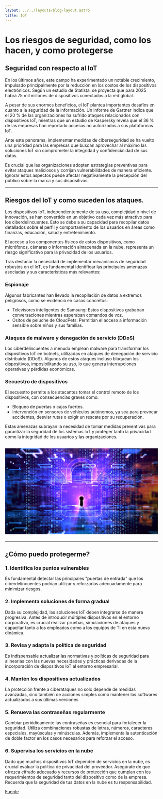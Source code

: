 ```yaml
---
layout: ../../layouts/blog-layout.astro
title: IoT
---
```


# Los riesgos de seguridad, como los hacen, y como protegerse

## Seguridad con respecto al IoT

En los últimos años, este campo ha experimentado un notable crecimiento, impulsado principalmente por la reducción en los costos de los dispositivos electrónicos. Según un estudio de Statista, se proyecta que para 2025 habrá 75 mil millones de dispositivos conectados a la red global.

A pesar de sus enormes beneficios, el IoT plantea importantes desafíos en cuanto a la seguridad de la información. Un informe de Gartner indica que el 20 % de las organizaciones ha sufrido ataques relacionados con dispositivos IoT, mientras que un estudio de Kaspersky revela que el 36 % de las empresas han reportado accesos no autorizados a sus plataformas IoT.

Ante este panorama, implementar medidas de ciberseguridad se ha vuelto una prioridad para las empresas que buscan aprovechar al máximo las soluciones IoT sin comprometer la integridad y confidencialidad de sus datos.

Es crucial que las organizaciones adopten estrategias preventivas para evitar ataques maliciosos y corrijan vulnerabilidades de manera eficiente. Ignorar estos aspectos puede afectar negativamente la percepción del público sobre la marca y sus dispositivos.

---

## Riesgos del IoT y como suceden los ataques.

Los dispositivos IoT, independientemente de su uso, complejidad o nivel de innovación, se han convertido en un objetivo cada vez más atractivo para los ciberdelincuentes. Esto se debe a su capacidad para recopilar datos detallados sobre el perfil y comportamiento de los usuarios en áreas como finanzas, educación, salud y entretenimiento.

El acceso a los componentes físicos de estos dispositivos, como micrófonos, cámaras o información almacenada en la nube, representa un riesgo significativo para la privacidad de los usuarios.

Tras destacar la necesidad de implementar mecanismos de seguridad robustos en el IoT, es fundamental identificar las principales amenazas asociadas y sus características más relevantes:

### Espionaje

Algunos fabricantes han llevado la recopilación de datos a extremos peligrosos, como se evidenció en casos concretos:

- Televisores inteligentes de Samsung: Estos dispositivos grababan conversaciones mientras esperaban comandos de voz.
- Ositos de peluche de CloudPets: Permitían el acceso a información sensible sobre niños y sus familias.

### Ataques de malware y denegación de servicio (DDoS)

Los ciberdelincuentes a menudo emplean malware para transformar los dispositivos IoT en botnets, utilizadas en ataques de denegación de servicio distribuido (DDoS). Algunos de estos ataques incluso bloquean los dispositivos, imposibilitando su uso, lo que genera interrupciones operativas y pérdidas económicas.

### Secuestro de dispositivos

El secuestro permite a los atacantes tomar el control remoto de los dispositivos, con consecuencias graves como:

- Bloqueo de puertas o cajas fuertes.
- Intervención en sensores de vehículos autónomos, ya sea para provocar accidentes, desviar rutas o exigir un rescate por su recuperación.

Estas amenazas subrayan la necesidad de tomar medidas preventivas para garantizar la seguridad de los sistemas IoT y proteger tanto la privacidad como la integridad de los usuarios y las organizaciones.

## ![Candado de ciberseguridad](../../assets/iot/risks.jpg)

---

## ¿Cómo puedo protegerme?

### 1. Identifica los puntos vulnerables

Es fundamental detectar las principales "puertas de entrada" que los ciberdelincuentes podrían utilizar y reforzarlas adecuadamente para minimizar riesgos.

### 2. Implementa soluciones de forma gradual

Dada su complejidad, las soluciones IoT deben integrarse de manera progresiva. Antes de introducir múltiples dispositivos en el entorno corporativo, es crucial realizar pruebas, simulaciones de ataques y capacitar tanto a los empleados como a los equipos de TI en esta nueva dinámica.

### 3. Revisa y adapta la política de seguridad

Es indispensable actualizar las normativas y políticas de seguridad para alinearlas con las nuevas necesidades y prácticas derivadas de la incorporación de dispositivos IoT al entorno empresarial.

### 4. Mantén los dispositivos actualizados

La protección frente a ciberataques no solo depende de medidas avanzadas, sino también de acciones simples como mantener los softwares actualizados a sus últimas versiones.

### 5. Renueva las contraseñas regularmente

Cambiar periódicamente las contraseñas es esencial para fortalecer la seguridad. Utiliza combinaciones robustas de letras, números, caracteres especiales, mayúsculas y minúsculas. Además, implementa la autenticación de doble factor en los casos necesarios para reforzar el acceso.

### 6. Supervisa los servicios en la nube

Dado que muchos dispositivos IoT dependen de servicios en la nube, es crucial evaluar la política de privacidad del proveedor. Asegúrate de que ofrezca cifrado adecuado y recursos de protección que cumplan con los requerimientos de seguridad tanto del dispositivo como de la empresa. Recuerda que la seguridad de tus datos en la nube es tu responsabilidad.

[Fuente](https://www.ikusi.com/mx/blog/seguridad-en-iot-que-es-cuales-son-los-riesgos-y-como-minimizarlos/)
